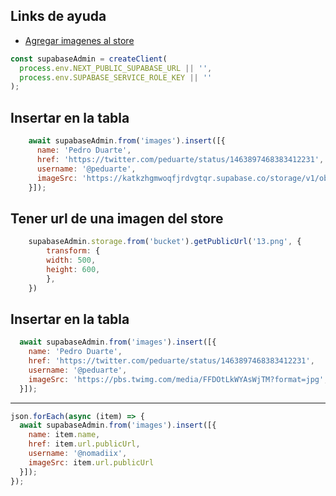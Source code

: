 
## Links de ayuda

- [Agregar imagenes al store](https://supabase.com/docs/guides/storage/image-transformations)

```javascript
const supabaseAdmin = createClient(
  process.env.NEXT_PUBLIC_SUPABASE_URL || '',
  process.env.SUPABASE_SERVICE_ROLE_KEY || ''
);
```

## Insertar en la tabla

```javascript
    await supabaseAdmin.from('images').insert([{
      name: 'Pedro Duarte',
      href: 'https://twitter.com/peduarte/status/1463897468383412231',
      username: '@peduarte',
      imageSrc: 'https://katkzhgmwoqfjrdvgtqr.supabase.co/storage/v1/object/sign/images-links/1.png?token=eyJhbGciOiJIUzI1NiIsInR5cCI6IkpXVCJ9.eyJ1cmwiOiJpbWFnZXMtbGlua3MvMS5wbmciLCJ0cmFuc2Zvcm1hdGlvbnMiOiIiLCJpYXQiOjE2NzIxNzYwNTUsImV4cCI6MTk4NzUzNjA1NX0.Kl9B9-RhPtW-32kgU61Gkqq4RxPHc3k8b8PFtQXHjj0',
    }]);
```
## Tener url de una imagen del store

```javascript
    supabaseAdmin.storage.from('bucket').getPublicUrl('13.png', {
        transform: {
        width: 500,
        height: 600,
        },
    })
```

## Insertar en la tabla

```javascript
  await supabaseAdmin.from('images').insert([{
    name: 'Pedro Duarte',
    href: 'https://twitter.com/peduarte/status/1463897468383412231',
    username: '@peduarte',
    imageSrc: 'https://pbs.twimg.com/media/FFDOtLkWYAsWjTM?format=jpg',
  }]);
```
---

```javascript
json.forEach(async (item) => {
  await supabaseAdmin.from('images').insert([{
    name: item.name,
    href: item.url.publicUrl,
    username: '@nomadiix',
    imageSrc: item.url.publicUrl
  }]);
});
```